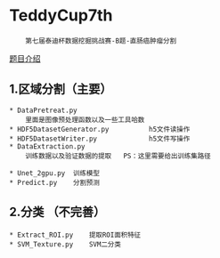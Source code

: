 # TeddyCup7th
        第七届泰迪杯数据挖掘挑战赛-B题-直肠癌肿瘤分割
 [题目介绍](description.txt)        

## 1.区域分割（主要）
    * DataPretreat.py   
        里面是图像预处理函数以及一些工具哈数
    * HDF5DatasetGenerator.py          h5文件读操作
    * HDF5DatasetWriter.py             h5文件写操作
    * DataExtraction.py     
        训练数据以及验证数据的提取   PS：这里需要给出训练集路径
        
    * Unet_2gpu.py	训练模型
    * Predict.py	分割预测

## 2.分类 （不完善）
    * Extract_ROI.py	提取ROI面积特征
    * SVM_Texture.py	SVM二分类

